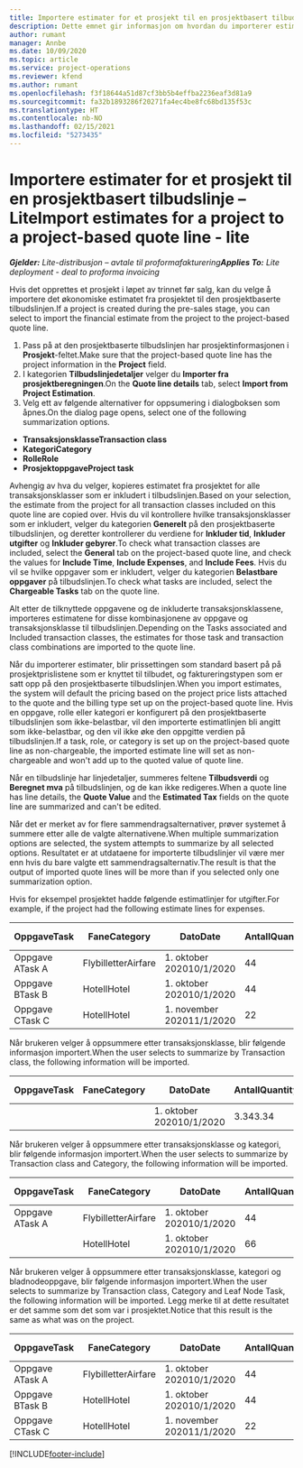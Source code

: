 ```yaml
---
title: Importere estimater for et prosjekt til en prosjektbasert tilbudslinje – Lite
description: Dette emnet gir informasjon om hvordan du importerer estimater fra et prosjekt til en tilbudslinje.
author: rumant
manager: Annbe
ms.date: 10/09/2020
ms.topic: article
ms.service: project-operations
ms.reviewer: kfend
ms.author: rumant
ms.openlocfilehash: f3f18644a51d87cf3bb5b4effba2236eaf3d81a9
ms.sourcegitcommit: fa32b1893286f20271fa4ec4be8fc68bd135f53c
ms.translationtype: HT
ms.contentlocale: nb-NO
ms.lasthandoff: 02/15/2021
ms.locfileid: "5273435"
---
```

# <a name="import-estimates-for-a-project-to-a-project-based-quote-line---lite"></a><span data-ttu-id="919ff-103">Importere estimater for et prosjekt til en prosjektbasert tilbudslinje – Lite</span><span class="sxs-lookup"><span data-stu-id="919ff-103">Import estimates for a project to a project-based quote line - lite</span></span>

<span data-ttu-id="919ff-104">_**Gjelder:** Lite-distribusjon – avtale til proformafakturering_</span><span class="sxs-lookup"><span data-stu-id="919ff-104">_**Applies To:** Lite deployment - deal to proforma invoicing_</span></span>

<span data-ttu-id="919ff-105">Hvis det opprettes et prosjekt i løpet av trinnet før salg, kan du velge å importere det økonomiske estimatet fra prosjektet til den prosjektbaserte tilbudslinjen.</span><span class="sxs-lookup"><span data-stu-id="919ff-105">If a project is created during the pre-sales stage, you can select to import the financial estimate from the project to the project-based quote line.</span></span>

1. <span data-ttu-id="919ff-106">Pass på at den prosjektbaserte tilbudslinjen har prosjektinformasjonen i **Prosjekt**-feltet.</span><span class="sxs-lookup"><span data-stu-id="919ff-106">Make sure that the project-based quote line has the project information in the **Project** field.</span></span>
2. <span data-ttu-id="919ff-107">I kategorien **Tilbudslinjedetaljer** velger du **Importer fra prosjektberegningen**.</span><span class="sxs-lookup"><span data-stu-id="919ff-107">On the **Quote line details** tab, select **Import from Project Estimation**.</span></span>
3. <span data-ttu-id="919ff-108">Velg ett av følgende alternativer for oppsumering i dialogboksen som åpnes.</span><span class="sxs-lookup"><span data-stu-id="919ff-108">On the dialog page opens, select one of the following summarization options.</span></span>

  - <span data-ttu-id="919ff-109">**Transaksjonsklasse**</span><span class="sxs-lookup"><span data-stu-id="919ff-109">**Transaction class**</span></span>
  - <span data-ttu-id="919ff-110">**Kategori**</span><span class="sxs-lookup"><span data-stu-id="919ff-110">**Category**</span></span>
  - <span data-ttu-id="919ff-111">**Rolle**</span><span class="sxs-lookup"><span data-stu-id="919ff-111">**Role**</span></span> 
  - <span data-ttu-id="919ff-112">**Prosjektoppgave**</span><span class="sxs-lookup"><span data-stu-id="919ff-112">**Project task**</span></span>

<span data-ttu-id="919ff-113">Avhengig av hva du velger, kopieres estimatet fra prosjektet for alle transaksjonsklasser som er inkludert i tilbudslinjen.</span><span class="sxs-lookup"><span data-stu-id="919ff-113">Based on your selection, the estimate from the project for all transaction classes included on this quote line are copied over.</span></span> <span data-ttu-id="919ff-114">Hvis du vil kontrollere hvilke transaksjonsklasser som er inkludert, velger du kategorien **Generelt** på den prosjektbaserte tilbudslinjen, og deretter kontrollerer du verdiene for **Inkluder tid**, **Inkluder utgifter** og **Inkluder gebyrer**.</span><span class="sxs-lookup"><span data-stu-id="919ff-114">To check what transaction classes are included, select the **General** tab on the project-based quote line, and check the values for **Include Time**, **Include Expenses**, and **Include Fees**.</span></span>  <span data-ttu-id="919ff-115">Hvis du vil se hvilke oppgaver som er inkludert, velger du kategorien **Belastbare oppgaver** på tilbudslinjen.</span><span class="sxs-lookup"><span data-stu-id="919ff-115">To check what tasks are included, select the **Chargeable Tasks** tab on the quote line.</span></span>

<span data-ttu-id="919ff-116">Alt etter de tilknyttede oppgavene og de inkluderte transaksjonsklassene, importeres estimatene for disse kombinasjonene av oppgave og transaksjonsklasse til tilbudslinjen.</span><span class="sxs-lookup"><span data-stu-id="919ff-116">Depending on the Tasks associated and Included transaction classes, the estimates for those task and transaction class combinations are imported to the quote line.</span></span>

<span data-ttu-id="919ff-117">Når du importerer estimater, blir prissettingen som standard basert på på prosjektprislistene som er knyttet til tilbudet, og faktureringstypen som er satt opp på den prosjektbaserte tilbudslinjen.</span><span class="sxs-lookup"><span data-stu-id="919ff-117">When you import estimates, the system will default the pricing based on the project price lists attached to the quote and the billing type set up on the project-based quote line.</span></span> <span data-ttu-id="919ff-118">Hvis en oppgave, rolle eller kategori er konfigurert på den prosjektbaserte tilbudslinjen som ikke-belastbar, vil den importerte estimatlinjen bli angitt som ikke-belastbar, og den vil ikke øke den oppgitte verdien på tilbudslinjen.</span><span class="sxs-lookup"><span data-stu-id="919ff-118">If a task, role, or category is set up on the project-based quote line as non-chargeable, the imported estimate line will set as non-chargeable and won't add up to the quoted value of quote line.</span></span>

<span data-ttu-id="919ff-119">Når en tilbudslinje har linjedetaljer, summeres feltene **Tilbudsverdi** og **Beregnet mva** på tilbudslinjen, og de kan ikke redigeres.</span><span class="sxs-lookup"><span data-stu-id="919ff-119">When a quote line has line details, the **Quote Value** and the **Estimated Tax** fields on the quote line are summarized and can't be edited.</span></span>

<span data-ttu-id="919ff-120">Når det er merket av for flere sammendragsalternativer, prøver systemet å summere etter alle de valgte alternativene.</span><span class="sxs-lookup"><span data-stu-id="919ff-120">When multiple summarization options are selected, the system attempts to summarize by all selected options.</span></span> <span data-ttu-id="919ff-121">Resultatet er at utdataene for importerte tilbudslinjer vil være mer enn hvis du bare valgte ett sammendragsalternativ.</span><span class="sxs-lookup"><span data-stu-id="919ff-121">The result is that the output of imported quote lines will be more than if you selected only one summarization option.</span></span>

<span data-ttu-id="919ff-122">Hvis for eksempel prosjektet hadde følgende estimatlinjer for utgifter.</span><span class="sxs-lookup"><span data-stu-id="919ff-122">For example, if the project had the following estimate lines for expenses.</span></span>

| <span data-ttu-id="919ff-123">Oppgave</span><span class="sxs-lookup"><span data-stu-id="919ff-123">Task</span></span> | <span data-ttu-id="919ff-124">Fane</span><span class="sxs-lookup"><span data-stu-id="919ff-124">Category</span></span> | <span data-ttu-id="919ff-125">Dato</span><span class="sxs-lookup"><span data-stu-id="919ff-125">Date</span></span> | <span data-ttu-id="919ff-126">Antall</span><span class="sxs-lookup"><span data-stu-id="919ff-126">Quantity</span></span> | <span data-ttu-id="919ff-127">Enhetspris</span><span class="sxs-lookup"><span data-stu-id="919ff-127">Unit price</span></span> | <span data-ttu-id="919ff-128">Mengde</span><span class="sxs-lookup"><span data-stu-id="919ff-128">Amount</span></span> |
| --- | --- | --- | --- | --- | --- |
| <span data-ttu-id="919ff-129">Oppgave A</span><span class="sxs-lookup"><span data-stu-id="919ff-129">Task A</span></span> | <span data-ttu-id="919ff-130">Flybilletter</span><span class="sxs-lookup"><span data-stu-id="919ff-130">Airfare</span></span> | <span data-ttu-id="919ff-131">1. oktober 2020</span><span class="sxs-lookup"><span data-stu-id="919ff-131">10/1/2020</span></span> | <span data-ttu-id="919ff-132">4</span><span class="sxs-lookup"><span data-stu-id="919ff-132">4</span></span> | <span data-ttu-id="919ff-133">400</span><span class="sxs-lookup"><span data-stu-id="919ff-133">400</span></span> | <span data-ttu-id="919ff-134">1600</span><span class="sxs-lookup"><span data-stu-id="919ff-134">1600</span></span> |
| <span data-ttu-id="919ff-135">Oppgave B</span><span class="sxs-lookup"><span data-stu-id="919ff-135">Task B</span></span> | <span data-ttu-id="919ff-136">Hotell</span><span class="sxs-lookup"><span data-stu-id="919ff-136">Hotel</span></span> | <span data-ttu-id="919ff-137">1. oktober 2020</span><span class="sxs-lookup"><span data-stu-id="919ff-137">10/1/2020</span></span> | <span data-ttu-id="919ff-138">4</span><span class="sxs-lookup"><span data-stu-id="919ff-138">4</span></span> | <span data-ttu-id="919ff-139">200</span><span class="sxs-lookup"><span data-stu-id="919ff-139">200</span></span> | <span data-ttu-id="919ff-140">800</span><span class="sxs-lookup"><span data-stu-id="919ff-140">800</span></span> |
| <span data-ttu-id="919ff-141">Oppgave C</span><span class="sxs-lookup"><span data-stu-id="919ff-141">Task C</span></span> | <span data-ttu-id="919ff-142">Hotell</span><span class="sxs-lookup"><span data-stu-id="919ff-142">Hotel</span></span> | <span data-ttu-id="919ff-143">1. november 2020</span><span class="sxs-lookup"><span data-stu-id="919ff-143">11/1/2020</span></span> | <span data-ttu-id="919ff-144">2</span><span class="sxs-lookup"><span data-stu-id="919ff-144">2</span></span> | <span data-ttu-id="919ff-145">200</span><span class="sxs-lookup"><span data-stu-id="919ff-145">200</span></span> | <span data-ttu-id="919ff-146">400</span><span class="sxs-lookup"><span data-stu-id="919ff-146">400</span></span> |

<span data-ttu-id="919ff-147">Når brukeren velger å oppsummere etter transaksjonsklasse, blir følgende informasjon importert.</span><span class="sxs-lookup"><span data-stu-id="919ff-147">When the user selects to summarize by Transaction class, the following information will be imported.</span></span>

| <span data-ttu-id="919ff-148">Oppgave</span><span class="sxs-lookup"><span data-stu-id="919ff-148">Task</span></span> | <span data-ttu-id="919ff-149">Fane</span><span class="sxs-lookup"><span data-stu-id="919ff-149">Category</span></span> | <span data-ttu-id="919ff-150">Dato</span><span class="sxs-lookup"><span data-stu-id="919ff-150">Date</span></span> | <span data-ttu-id="919ff-151">Antall</span><span class="sxs-lookup"><span data-stu-id="919ff-151">Quantity</span></span> | <span data-ttu-id="919ff-152">Enhetspris</span><span class="sxs-lookup"><span data-stu-id="919ff-152">Unit price</span></span> | <span data-ttu-id="919ff-153">Mengde</span><span class="sxs-lookup"><span data-stu-id="919ff-153">Amount</span></span> |
| --- | --- | --- | --- | --- | --- |
|||<span data-ttu-id="919ff-154">1. oktober 2020</span><span class="sxs-lookup"><span data-stu-id="919ff-154">10/1/2020</span></span> | <span data-ttu-id="919ff-155">3.34</span><span class="sxs-lookup"><span data-stu-id="919ff-155">3.34</span></span> | <span data-ttu-id="919ff-156">840</span><span class="sxs-lookup"><span data-stu-id="919ff-156">840</span></span> | <span data-ttu-id="919ff-157">2800</span><span class="sxs-lookup"><span data-stu-id="919ff-157">2800</span></span> |

<span data-ttu-id="919ff-158">Når brukeren velger å oppsummere etter transaksjonsklasse og kategori, blir følgende informasjon importert.</span><span class="sxs-lookup"><span data-stu-id="919ff-158">When the user selects to summarize by Transaction class and Category, the following information will be imported.</span></span>

| <span data-ttu-id="919ff-159">Oppgave</span><span class="sxs-lookup"><span data-stu-id="919ff-159">Task</span></span> | <span data-ttu-id="919ff-160">Fane</span><span class="sxs-lookup"><span data-stu-id="919ff-160">Category</span></span> | <span data-ttu-id="919ff-161">Dato</span><span class="sxs-lookup"><span data-stu-id="919ff-161">Date</span></span> | <span data-ttu-id="919ff-162">Antall</span><span class="sxs-lookup"><span data-stu-id="919ff-162">Quantity</span></span> | <span data-ttu-id="919ff-163">Enhetspris</span><span class="sxs-lookup"><span data-stu-id="919ff-163">Unit price</span></span> | <span data-ttu-id="919ff-164">Mengde</span><span class="sxs-lookup"><span data-stu-id="919ff-164">Amount</span></span> |
| --- | --- | --- | --- | --- | --- |
| <span data-ttu-id="919ff-165">Oppgave A</span><span class="sxs-lookup"><span data-stu-id="919ff-165">Task A</span></span> | <span data-ttu-id="919ff-166">Flybilletter</span><span class="sxs-lookup"><span data-stu-id="919ff-166">Airfare</span></span> | <span data-ttu-id="919ff-167">1. oktober 2020</span><span class="sxs-lookup"><span data-stu-id="919ff-167">10/1/2020</span></span> | <span data-ttu-id="919ff-168">4</span><span class="sxs-lookup"><span data-stu-id="919ff-168">4</span></span> | <span data-ttu-id="919ff-169">400</span><span class="sxs-lookup"><span data-stu-id="919ff-169">400</span></span> | <span data-ttu-id="919ff-170">1600</span><span class="sxs-lookup"><span data-stu-id="919ff-170">1600</span></span> |
| | <span data-ttu-id="919ff-171">Hotell</span><span class="sxs-lookup"><span data-stu-id="919ff-171">Hotel</span></span> | <span data-ttu-id="919ff-172">1. oktober 2020</span><span class="sxs-lookup"><span data-stu-id="919ff-172">10/1/2020</span></span> | <span data-ttu-id="919ff-173">6</span><span class="sxs-lookup"><span data-stu-id="919ff-173">6</span></span> | <span data-ttu-id="919ff-174">200</span><span class="sxs-lookup"><span data-stu-id="919ff-174">200</span></span> | <span data-ttu-id="919ff-175">1200</span><span class="sxs-lookup"><span data-stu-id="919ff-175">1200</span></span> |

<span data-ttu-id="919ff-176">Når brukeren velger å oppsummere etter transaksjonsklasse, kategori og bladnodeoppgave, blir følgende informasjon importert.</span><span class="sxs-lookup"><span data-stu-id="919ff-176">When the user selects to summarize by Transaction class, Category and Leaf Node Task, the following information will be imported.</span></span> <span data-ttu-id="919ff-177">Legg merke til at dette resultatet er det samme som det som var i prosjektet.</span><span class="sxs-lookup"><span data-stu-id="919ff-177">Notice that this result is the same as what was on the project.</span></span>

| <span data-ttu-id="919ff-178">Oppgave</span><span class="sxs-lookup"><span data-stu-id="919ff-178">Task</span></span> | <span data-ttu-id="919ff-179">Fane</span><span class="sxs-lookup"><span data-stu-id="919ff-179">Category</span></span> | <span data-ttu-id="919ff-180">Dato</span><span class="sxs-lookup"><span data-stu-id="919ff-180">Date</span></span> | <span data-ttu-id="919ff-181">Antall</span><span class="sxs-lookup"><span data-stu-id="919ff-181">Quantity</span></span> | <span data-ttu-id="919ff-182">Enhetspris</span><span class="sxs-lookup"><span data-stu-id="919ff-182">Unit price</span></span> | <span data-ttu-id="919ff-183">Mengde</span><span class="sxs-lookup"><span data-stu-id="919ff-183">Amount</span></span> |
| --- | --- | --- | --- | --- | --- |
| <span data-ttu-id="919ff-184">Oppgave A</span><span class="sxs-lookup"><span data-stu-id="919ff-184">Task A</span></span> | <span data-ttu-id="919ff-185">Flybilletter</span><span class="sxs-lookup"><span data-stu-id="919ff-185">Airfare</span></span> | <span data-ttu-id="919ff-186">1. oktober 2020</span><span class="sxs-lookup"><span data-stu-id="919ff-186">10/1/2020</span></span> | <span data-ttu-id="919ff-187">4</span><span class="sxs-lookup"><span data-stu-id="919ff-187">4</span></span> | <span data-ttu-id="919ff-188">400</span><span class="sxs-lookup"><span data-stu-id="919ff-188">400</span></span> | <span data-ttu-id="919ff-189">1600</span><span class="sxs-lookup"><span data-stu-id="919ff-189">1600</span></span> |
| <span data-ttu-id="919ff-190">Oppgave B</span><span class="sxs-lookup"><span data-stu-id="919ff-190">Task B</span></span> | <span data-ttu-id="919ff-191">Hotell</span><span class="sxs-lookup"><span data-stu-id="919ff-191">Hotel</span></span> | <span data-ttu-id="919ff-192">1. oktober 2020</span><span class="sxs-lookup"><span data-stu-id="919ff-192">10/1/2020</span></span> | <span data-ttu-id="919ff-193">4</span><span class="sxs-lookup"><span data-stu-id="919ff-193">4</span></span> | <span data-ttu-id="919ff-194">200</span><span class="sxs-lookup"><span data-stu-id="919ff-194">200</span></span> | <span data-ttu-id="919ff-195">800</span><span class="sxs-lookup"><span data-stu-id="919ff-195">800</span></span> |
| <span data-ttu-id="919ff-196">Oppgave C</span><span class="sxs-lookup"><span data-stu-id="919ff-196">Task C</span></span> | <span data-ttu-id="919ff-197">Hotell</span><span class="sxs-lookup"><span data-stu-id="919ff-197">Hotel</span></span> | <span data-ttu-id="919ff-198">1. november 2020</span><span class="sxs-lookup"><span data-stu-id="919ff-198">11/1/2020</span></span> | <span data-ttu-id="919ff-199">2</span><span class="sxs-lookup"><span data-stu-id="919ff-199">2</span></span> | <span data-ttu-id="919ff-200">200</span><span class="sxs-lookup"><span data-stu-id="919ff-200">200</span></span> | <span data-ttu-id="919ff-201">400</span><span class="sxs-lookup"><span data-stu-id="919ff-201">400</span></span> |


[!INCLUDE[footer-include](../../includes/footer-banner.md)]